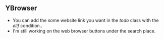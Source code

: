 ## YBrowser

- You can add the some website link you want in the *todo* class with the *elif* condition..                                              
- I'm still working on the web browser buttons under the search place.
